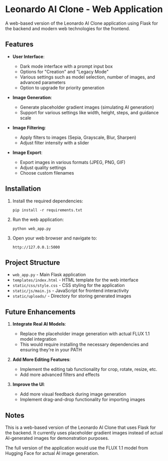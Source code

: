 # Leonardo AI Clone - Web Application

A web-based version of the Leonardo AI Clone application using Flask for the backend and modern web technologies for the frontend.

## Features

- **User Interface**:
  - Dark mode interface with a prompt input box
  - Options for "Creation" and "Legacy Mode"
  - Various settings such as model selection, number of images, and advanced parameters
  - Option to upgrade for priority generation

- **Image Generation**:
  - Generate placeholder gradient images (simulating AI generation)
  - Support for various settings like width, height, steps, and guidance scale

- **Image Filtering**:
  - Apply filters to images (Sepia, Grayscale, Blur, Sharpen)
  - Adjust filter intensity with a slider

- **Image Export**:
  - Export images in various formats (JPEG, PNG, GIF)
  - Adjust quality settings
  - Choose custom filenames

## Installation

1. Install the required dependencies:
   ```
   pip install -r requirements.txt
   ```

2. Run the web application:
   ```
   python web_app.py
   ```

3. Open your web browser and navigate to:
   ```
   http://127.0.0.1:5000
   ```

## Project Structure

- `web_app.py` - Main Flask application
- `templates/index.html` - HTML template for the web interface
- `static/css/style.css` - CSS styling for the application
- `static/js/main.js` - JavaScript for frontend interactivity
- `static/uploads/` - Directory for storing generated images

## Future Enhancements

1. **Integrate Real AI Models**:
   - Replace the placeholder image generation with actual FLUX 1.1 model integration
   - This would require installing the necessary dependencies and ensuring they're in your PATH

2. **Add More Editing Features**:
   - Implement the editing tab functionality for crop, rotate, resize, etc.
   - Add more advanced filters and effects

3. **Improve the UI**:
   - Add more visual feedback during image generation
   - Implement drag-and-drop functionality for importing images

## Notes

This is a web-based version of the Leonardo AI Clone that uses Flask for the backend. It currently uses placeholder gradient images instead of actual AI-generated images for demonstration purposes.

The full version of the application would use the FLUX 1.1 model from Hugging Face for actual AI image generation.
